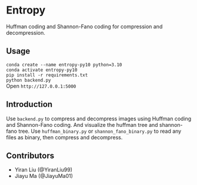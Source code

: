 # Entropy
Huffman coding and Shannon-Fano coding for compression and decompression.

## Usage
`conda create --name entropy-py10 python=3.10` <br>
`conda activate entropy-py10` <br>
`pip install -r requirements.txt` <br>
`python backend.py` <br>
Open `http://127.0.0.1:5000`



## Introduction
Use `backend.py` to compress and decompress images using Huffman coding and Shannon-Fano coding. And visualize the huffman tree and shannon-fano tree.
Use `huffman_binary.py` or `shannon_fano_binary.py` to read any files as binary, then compress and decompress.


## Contributors
- Yiran Liu (@YiranLiu99)
- Jiayu Ma (@JiayuMa01)
